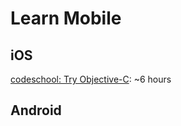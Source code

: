 # Learn Mobile

## iOS
[codeschool: Try Objective-C](https://www.codeschool.com/courses/try-objective-c ): ~6 hours

## Android
